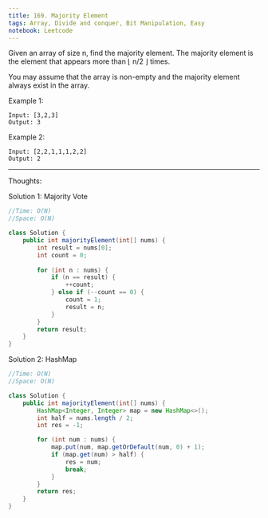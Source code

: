 ```yaml
---
title: 169. Majority Element
tags: Array, Divide and conquer, Bit Manipulation, Easy
notebook: Leetcode
---
```


Given an array of size n, find the majority element. The majority element is the element that appears more than ⌊ n/2 ⌋ times.

You may assume that the array is non-empty and the majority element always exist in the array.

Example 1:
```
Input: [3,2,3]
Output: 3
```
Example 2:
```
Input: [2,2,1,1,1,2,2]
Output: 2
```

----------
Thoughts:

Solution 1: Majority Vote
```Java
//Time: O(N)
//Space: O(N)

class Solution {
    public int majorityElement(int[] nums) {
        int result = nums[0];
        int count = 0;
        
        for (int n : nums) {
            if (n == result) {
                ++count;
            } else if (--count == 0) {
                count = 1;
                result = n;
            }
        }
        return result;
    }
}
```

Solution 2: HashMap

```Java
//Time: O(N)
//Space: O(N)

class Solution {
    public int majorityElement(int[] nums) {
        HashMap<Integer, Integer> map = new HashMap<>();
        int half = nums.length / 2;
        int res = -1;

        for (int num : nums) {
            map.put(num, map.getOrDefault(num, 0) + 1);
            if (map.get(num) > half) {
                res = num;
                break;
            }
        }
        return res;
    }
}
```